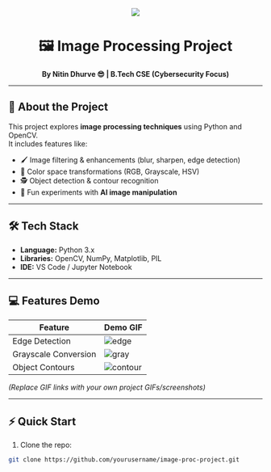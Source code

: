 <p align="center">
  <img src="https://readme-typing-svg.herokuapp.com?font=Fira+Code&pause=1000&color=39FF14&center=true&vCenter=true&width=600&lines=%3E+Welcome+to+Nitin's+Image+Processing+Lab;Exploring+AI+%26+Computer+Vision">
</p>

<h1 align="center">🖼️ Image Processing Project</h1>
<p align="center">
  <strong>By Nitin Dhurve 😎 | B.Tech CSE (Cybersecurity Focus)</strong>
</p>

---

## 🚀 About the Project

This project explores **image processing techniques** using Python and OpenCV.  
It includes features like:

- 🖌️ Image filtering & enhancements (blur, sharpen, edge detection)  
- 🎨 Color space transformations (RGB, Grayscale, HSV)  
- 🕵️ Object detection & contour recognition  
- 🤖 Fun experiments with **AI image manipulation**  

---

## 🛠️ Tech Stack

- **Language:** Python 3.x  
- **Libraries:** OpenCV, NumPy, Matplotlib, PIL  
- **IDE:** VS Code / Jupyter Notebook  

---

## 💻 Features Demo

| Feature | Demo GIF |
|---------|----------|
| Edge Detection | ![edge](https://media.giphy.com/media/3oEjI6SIIHBdRxXI40/giphy.gif) |
| Grayscale Conversion | ![gray](https://media.giphy.com/media/l0MYt5jPR6QX5pnqM/giphy.gif) |
| Object Contours | ![contour](https://media.giphy.com/media/xT0GqF9eXuWz4wQIRK/giphy.gif) |

*(Replace GIF links with your own project GIFs/screenshots)*

---

## ⚡ Quick Start

1. Clone the repo:  
```bash
git clone https://github.com/yourusername/image-proc-project.git
